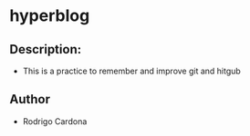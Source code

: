 # hyperblog

## Description:

- This is a practice to remember and improve git and hitgub

## Author

- Rodrigo Cardona
